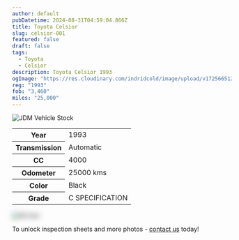 ```yaml
---
author: default
pubDatetime: 2024-08-31T04:59:04.866Z
title: Toyota Celsior
slug: celsior-001
featured: false
draft: false
tags:
  - Toyota
  - Celsior
description: Toyota Celsior 1993
ogImage: "https://res.cloudinary.com/indridcold/image/upload/v1725665122/JDM/vcavhvhz9b8sujklbhcn.png"
reg: "1993"
fob: "3,460"
miles: "25,000"
---
```

![JDM Vehicle Stock](https://res.cloudinary.com/indridcold/image/upload/v1725665122/JDM/vcavhvhz9b8sujklbhcn.png)

<table>
  <tr>
    <th>Year</th>
    <td>1993</td>
  </tr>
  <tr>
    <th>Transmission</th>
    <td>Automatic</td>
  </tr>
  <tr>
    <th>CC</th>
    <td>4000</td>
  </tr>
    <tr>
    <th>Odometer</th>
    <td>25000 kms</td>
  </tr>
      <tr>
    <th>Color</th>
    <td>Black</td>
  </tr>
      <tr>
    <th>Grade</th>
    <td>C SPECIFICATION</td>
</table>

<img src="https://res.cloudinary.com/indridcold/image/upload/v1725367816/JDM/ksozjv4txfckpiejnhj9.png" alt="Alt text" style="filter: blur(7px);">

To unlock inspection sheets and more photos - [contact us](../../contact) today!